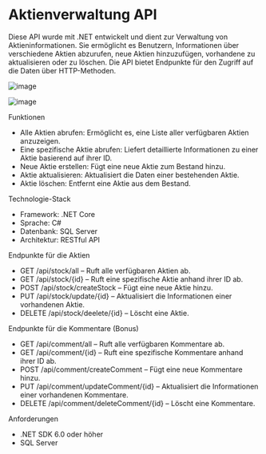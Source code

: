# Aktienverwaltung API
Diese API wurde mit .NET entwickelt und dient zur Verwaltung von Aktieninformationen. Sie ermöglicht es Benutzern, Informationen über verschiedene Aktien abzurufen, neue Aktien hinzuzufügen, vorhandene zu aktualisieren oder zu löschen. Die API bietet Endpunkte für den Zugriff auf die Daten über HTTP-Methoden.

![image](https://github.com/user-attachments/assets/4469836f-b551-4dc4-bc95-644d5b8af324)


![image](https://github.com/user-attachments/assets/80a5da46-383d-446e-bf47-c75a629450ca)


Funktionen
- Alle Aktien abrufen: Ermöglicht es, eine Liste aller verfügbaren Aktien anzuzeigen.
- Eine spezifische Aktie abrufen: Liefert detaillierte Informationen zu einer Aktie basierend auf ihrer ID.
- Neue Aktie erstellen: Fügt eine neue Aktie zum Bestand hinzu.
- Aktie aktualisieren: Aktualisiert die Daten einer bestehenden Aktie.
- Aktie löschen: Entfernt eine Aktie aus dem Bestand.


Technologie-Stack
- Framework: .NET Core
- Sprache: C#
- Datenbank: SQL Server
- Architektur: RESTful API


Endpunkte für die Aktien
- GET /api/stock/all – Ruft alle verfügbaren Aktien ab.
- GET /api/stock/{id} – Ruft eine spezifische Aktie anhand ihrer ID ab.
- POST /api/stock/createStock – Fügt eine neue Aktie hinzu.
- PUT /api/stock/update/{id} – Aktualisiert die Informationen einer vorhandenen Aktie.
- DELETE /api/stock/deelete/{id} – Löscht eine Aktie.


Endpunkte für die Kommentare (Bonus)
- GET /api/comment/all – Ruft alle verfügbaren Kommentare ab.
- GET /api/comment/{id} – Ruft eine spezifische Kommentare anhand ihrer ID ab.
- POST /api/comment/createComment – Fügt eine neue Kommentare hinzu.
- PUT /api/comment/updateComment/{id} – Aktualisiert die Informationen einer vorhandenen Kommentare.
- DELETE /api/comment/deleteComment/{id} – Löscht eine Kommentare.

Anforderungen
- .NET SDK 6.0 oder höher
- SQL Server
